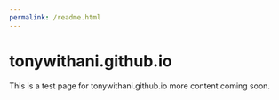 ```yaml
---
permalink: /readme.html
---
```


# tonywithani.github.io

This is a test page for tonywithani.github.io more content coming soon.
